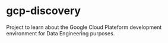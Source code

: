 # gcp-discovery
Project to learn about the Google Cloud Plateform development environment for Data Engineering purposes.
